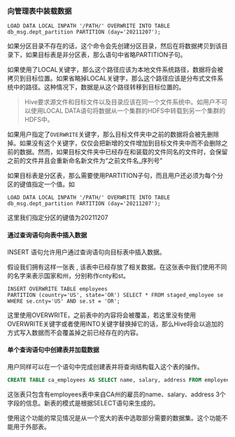 ### 向管理表中装载数据

```
LOAD DATA LOCAL INPATH '/PATH/' OVERWRITE INTO TABLE db_msg.dept_partition PARTITION (day='20211207');
```

 如果分区目录不存在的话，这个命令会先创建分区目录，然后在将数据拷贝到该目录下，如果目标表是非分区表，那么语句中省略PARTITION子句。

 如果使用了LOCAL关键字，那么这个路径应该为本地文件系统路径，数据将会被拷贝到目标位置。如果省略掉LOCAL关键字，那么这个路径应该是分布式文件系统中的路径。这种情况下，数据是从这个路径转移到目标位置的。

 > Hive要求源文件和目标文件以及目录应该在同一个文件系统中。如用户不可以使用LOCAL DATA语句将数据从一个集群的HDFS中转载到另一个集群的HDFS中。

 如果用户指定了`OVERWRITE`关键字，那么目标文件夹中之前的数据将会被先删除掉。如果没有这个关键字，仅仅会把新增的文件增加到目标文件夹中而不会删除之前的数据。然而，如果目标文件夹中已经存在和装载的文件同名的文件时，会保留之前的文件并且会重新命名新文件为“之前文件名_序列号”

 如果目标表是分区表，那么需要使用PARTITION子句，而且用户还必须为每个分区的键值指定一个值。如

 ```
LOAD DATA LOCAL INPATH '/PATH/' OVERWRITE INTO TABLE db_msg.dept_partition PARTITION (day='20211207');
```
这里我们指定分区的键值为20211207


#### 通过查询语句向表中插入数据

INSERT 语句允许用户通过查询语句向目标表中插入数据。

假设我们拥有这样一张表 , 该表中已经存放了相关数据。在这张表中我们使用不同的名字来表示国家和州，分别称作cnty和st。

```
INSERT OVERWRITE TABLE employees
PARTITION (country='US', state='OR') SELECT * FROM staged_employee se WHERE se.cnty='US' AND se.st = 'OR';
```

这里使用OVERWRITE，之前表中的内容将会被覆盖，若这里没有使用OVERWRITE关键字或者使用INTO关键字替换掉它的话，那么Hive将会以追加的方式写入数据而不会覆盖掉之前已经存在的内容。

#### 单个查询语句中创建表并加载数据

用户同样可以在一个语句中完成创建表并将查询结构载入这个表的操作。

```sql
CREATE TABLE ca_employees AS SELECT name, salary, address FROM employees WHERE se.state = 'CA'
```

这张表只包含有employees表中来自CA州的雇员的name、salary、address 3个字段的信息。新表的模式是根据SELECT语句来生成的。

使用这个功能的常见情况是从一个宽大的表中选取部分需要的数据集。这个功能不能用于外部表。



